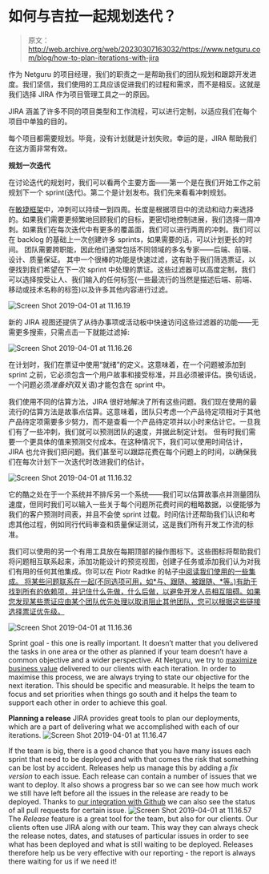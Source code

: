 # 如何与吉拉一起规划迭代？

> 原文：<http://web.archive.org/web/20230307163032/https://www.netguru.com/blog/how-to-plan-iterations-with-jira>

 作为 Netguru 的项目经理，我们的职责之一是帮助我们的团队规划和跟踪开发进度。我们坚信，我们使用的工具应该促进我们的过程和需求，而不是相反。这就是我们选择 JIRA 作为项目管理工具之一的原因。

JIRA 涵盖了许多不同的项目类型和工作流程，可以进行定制，以适应我们在每个项目中单独的目的。

每个项目都需要规划。毕竟，没有计划就是计划失败。幸运的是，JIRA 帮助我们在这方面非常有效。

**规划一次迭代**  

在讨论迭代的规划时，我们可以看两个主要方面——第一个是在我们开始工作之前规划下一个 sprint(迭代)。第二个是计划发布。我们先来看看冲刺规划。

在[敏捷框架](/web/20221001235740/https://www.netguru.com/blog/agile-also-means-planning)中，冲刺可以持续一到四周。长度是根据项目中的流动和动力来选择的。如果我们需要更频繁地回顾我们的目标，更密切地控制进展，我们选择一周冲刺。如果我们在每次迭代中有更多的覆盖面，我们可以进行两周的冲刺。我们可以在 backlog 的基础上一次创建许多 sprints，如果需要的话，可以计划更长的时间。
团队需要跨职能，因此他们通常包括不同领域的多名专家——后端、前端、设计、质量保证。
其中一个很棒的功能是快速过滤，这有助于我们筛选票证，以便找到我们希望在下一次 sprint 中处理的票证。这些过滤器可以高度定制，我们可以选择按受让人、我们输入的任何标签(一些最流行的当然是描述后端、前端、移动或技术名称的标签)以及许多其他内容进行过滤。

![Screen Shot 2019-04-01 at 11.16.19](img/56bd75f102a628cba7caea255f3f29cf.png)

新的 JIRA 视图还提供了从待办事项或活动板中快速访问这些过滤器的功能——无需更多搜索，只需点击一下就能过滤掉:

![Screen Shot 2019-04-01 at 11.16.26](img/858614486347c558f892716b0417bb2a.png)

在计划时，我们在票证中使用“就绪”的定义。这意味着，在一个问题被添加到 sprint 之前，它必须包含一个用户故事和接受标准，并且必须被评估。换句话说，一个问题必须*准备好*(双关语)才能包含在 sprint 中。

我们使用不同的估算方法，JIRA 很好地解决了所有这些问题。我们现在使用的最流行的估算方法是故事点估算。这意味着，团队只考虑一个产品待定项相对于其他产品待定项需要多少努力，而不是查看一个产品待定项并以小时来估计它。一旦我们有了一些冲刺，我们就可以预测团队的速度，并据此制定计划。
但有时我们需要一个更具体的值来预测交付成本。在这种情况下，我们可以使用时间估计，JIRA 也允许我们把问题。我们甚至可以跟踪花费在每个问题上的时间，以确保我们在每次计划下一次迭代时改进我们的估计。

![Screen Shot 2019-04-01 at 11.16.32](img/f4748bb4250c2b4798390eaa79893cc3.png)

它的酷之处在于一个系统并不排斥另一个系统——我们可以估算故事点并测量团队速度，但同时我们可以输入一些关于每个问题所花费时间的粗略数据，以便能够为我们的客户预测时间表，并且不会使 sprint 过载。时间估计还帮助我们认识和考虑其他过程，例如同行代码审查和质量保证测试，这是我们所有开发工作流的标准。 

我们可以使用的另一个有用工具放在每期顶部的操作图标下。这些图标将帮助我们将问题相互联系起来，添加功能设计的预览视图，创建子任务或添加我们认为对我们有用的任何其他集成。你可以在 Piotr Radtke 的帖子[中阅读我们使用的一些集成。
将某些问题联系在一起(不同选项可用，如*与、跟随、被跟随、*等。)有助于找到所有的依赖项，并记住什么先做，什么后做，以避免开发人员相互阻碍。如果您发现某些票证应由某个团队优先处理以取消阻止其他团队，您可以根据这些链接选择票证优先级。](http://web.archive.org/web/20221001235740/https://www.netguru.com/blog/jira-tips-tricks-top-5-jira-extensions-for-effective-organization-and-optimization) 

![Screen Shot 2019-04-01 at 11.16.36](img/4d1295df012382439411060b0d18d0f0.png)

Sprint goal - this one is really important. It doesn’t matter that you delivered the tasks in one area or the other as planned if your team doesn’t have a common objective and a wider perspective. At Netguru, we try to [maximize business value](/web/20221001235740/https://www.netguru.com/about-us/press) delivered to our clients with each iteration. In order to maximise this process, we are always trying to state our objective for the next iteration. This should be specific and measurable. It helps the team to focus and set priorities when things go south and it helps the team to support each other in order to achieve this goal.

**Planning a release**
JIRA provides great tools to plan our deployments, which are a part of delivering what we accomplished with each of our iterations.
![Screen Shot 2019-04-01 at 11.16.47](img/465094ab68f1ad5955bd49d6addda2ef.png)

If the team is big, there is a good chance that you have many issues each sprint that need to be deployed and with that comes the risk that something can be lost by accident. Releases help us manage this by adding a *fix version* to each issue. Each release can contain a number of issues that we want to deploy. It also shows a progress bar so we can see how much work we still have left before all the issues in the release are ready to be deployed. Thanks to [our integration with Github](http://web.archive.org/web/20221001235740/https://www.netguru.com/blog/jira-tips-tricks-top-5-jira-extensions-for-effective-organization-and-optimization) we can also see the status of all pull requests for certain issue.
![Screen Shot 2019-04-01 at 11.16.57](img/751720f029d2c88d029dd8415aef2928.png)
The *Release* feature is a great tool for the team, but also for our clients. Our clients often use JIRA along with our team. This way they can always check the release notes, dates, and statuses of particular issues in order to see what has been deployed and what is still waiting to be deployed. Releases therefore help us be very effective with our reporting - the report is always there waiting for us if we need it!
